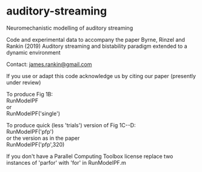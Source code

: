 # auditory-streaming
Neuromechanistic modelling of auditory streaming

Code and experimental data to accompany the paper Byrne, Rinzel and Rankin (2019)
Auditory streaming and bistability paradigm extended to a dynamic environment

Contact: james.rankin@gmail.com

If you use or adapt this code acknowledge us by citing our paper (presently under review)

To produce Fig 1B:\
RunModelPF\
or\
RunModelPF('single')

To produce quick  (less 'trials') version of Fig 1C--D:\
RunModelPF('pfp') \
or the version as in the paper\
RunModelPF('pfp',320)

If you don't have a Parallel Computing Toolbox license replace two instances of 'parfor'
with 'for' in RunModelPF.m
